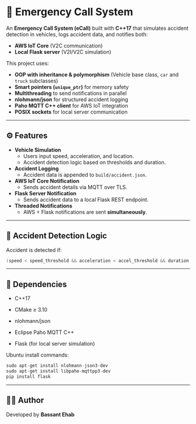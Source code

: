 # 🚨 Emergency Call System

An **Emergency Call System (eCall)** built with **C++17** that simulates accident detection in vehicles, logs accident data, and notifies both:
- **AWS IoT Core** (V2C communication)
- **Local Flask server** (V2I/V2C simulation)

This project uses:
- **OOP with inheritance & polymorphism** (Vehicle base class, `car` and `truck` subclasses)
- **Smart pointers (`unique_ptr`)** for memory safety
- **Multithreading** to send notifications in parallel
- **nlohmann/json** for structured accident logging
- **Paho MQTT C++ client** for AWS IoT integration
- **POSIX sockets** for local server communication


---

## ⚙️ Features

- **Vehicle Simulation**
  - Users input speed, acceleration, and location.
  - Accident detection logic based on thresholds and duration.
- **Accident Logging**
  - Accident data is appended to `build/accident.json`.
- **AWS IoT Core Notification**
  - Sends accident details via MQTT over TLS.
- **Flask Server Notification**
  - Sends accident data to a local Flask REST endpoint.
- **Threaded Notifications**
  - AWS + Flask notifications are sent **simultaneously**.

---

## 🚗 Accident Detection Logic

Accident is detected if:

```cpp
(speed < speed_threshold && acceleration < accel_threshold && duration < 10)
```
---

## 🔧 Dependencies
- C++17

- CMake ≥ 3.10

- nlohmann/json

- Eclipse Paho MQTT C++

- Flask (for local server simulation)

Ubuntu install commands:

```cpp
sudo apt-get install nlohmann-json3-dev
sudo apt-get install libpaho-mqttpp3-dev
pip install flask

```
---
## 👨‍💻 Author

Developed by **Bassant Ehab**


